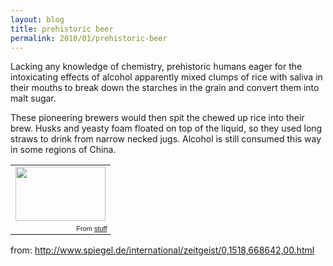 ```yaml
---
layout: blog
title: prehistoric beer
permalink: 2010/01/prehistoric-beer
---
```


<p>Lacking any knowledge of chemistry, prehistoric humans eager for the intoxicating effects of alcohol apparently mixed clumps of rice with saliva in their mouths to break down the starches in the grain and convert them into malt sugar.</p>
<p>These pioneering brewers would then spit the chewed up rice into their brew. Husks and yeasty foam floated on top of the liquid, so they used long straws to drink from narrow necked jugs. Alcohol is still consumed this way in some regions of China.</p>
<p><table style="width:auto;"><tr><td><a href="https://picasaweb.google.com/lh/photo/as42GNkXto55gnB47jBz-w?feat=embedwebsite"><img src="https://lh4.googleusercontent.com/_aJ4urxfgN9A/TXXOk8r_wNI/AAAAAAAAIkk/6KFEcp5zQuk/s144/prehistoric-beer.jpg" height="87" width="144" /></a></td></tr><tr><td style="font-family:arial,sans-serif; font-size:11px; text-align:right">From <a href="https://picasaweb.google.com/krister.axel/Stuff?feat=embedwebsite">stuff</a></td></tr></table></p>
<p>from: <a href="http://www.spiegel.de/international/zeitgeist/0,1518,668642,00.html" title="http://www.spiegel.de/international/zeitgeist/0,1518,668642,00.html">http://www.spiegel.de/international/zeitgeist/0,1518,668642,00.html</a></p>
